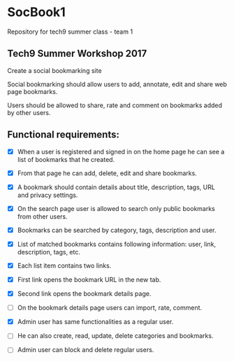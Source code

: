 # SocBook1
Repository for tech9 summer class - team 1

## Tech9 Summer Workshop 2017

Create a social bookmarking site

Social bookmarking should allow users to add, annotate, edit and share web page bookmarks.

Users should be allowed to share, rate and comment on bookmarks added by other users.


## Functional requirements:
- [x]  When a user is registered and signed in on the home page he can see a list of bookmarks that he created.

- [x]  From that page he can add, delete, edit and share bookmarks.

- [x] A bookmark should contain details about title, description, tags, URL and privacy settings.

- [x] On the search page user is allowed to search only public bookmarks from other users.

- [x] Bookmarks can be searched by category, tags, description and user.

- [x] List of matched bookmarks contains following information: user, link, description, tags, etc.

- [x] Each list item contains two links.

- [x] First link opens the bookmark URL in the new tab.

- [x] Second link opens the bookmark details page.

- [ ] On the bookmark details page users can import, rate, comment.

- [x] Admin user has same functionalities as a regular user.

- [ ] He can also create, read, update, delete categories and bookmarks.

- [ ] Admin user can block and delete regular users.

